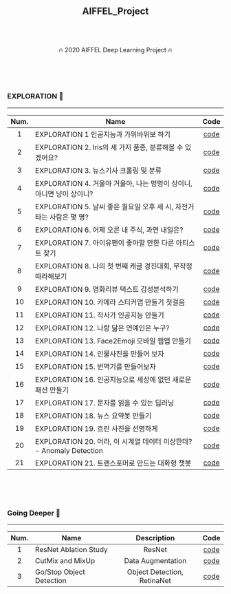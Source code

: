 ## <p align="center"> AIFFEL_Project </p>

<br>
<br>

<p align="center"> 🔥 2020 AIFFEL Deep Learning Project 🔥</p>
<br>
<br>
<br>

### EXPLORATION 🚢
-----

| Num.|Name         |Code|
|:---:|---|:---:|
| 1 | EXPLORATION 1 인공지능과 가위바위보 하기 |[code](https://github.com/JaeHeee/AIFFEL_Project/blob/master/EXPLORATION/EXPLORATION%201.%20%EC%9D%B8%EA%B3%B5%EC%A7%80%EB%8A%A5%EA%B3%BC%20%EA%B0%80%EC%9C%84%EB%B0%94%EC%9C%84%EB%B3%B4%20%ED%95%98%EA%B8%B0.ipynb)|
| 2 | EXPLORATION 2. Iris의 세 가지 품종, 분류해볼 수 있겠어요? | [code](https://github.com/JaeHeee/AIFFEL_Project/blob/master/EXPLORATION/EXPLORATION%202.%20Iris%EC%9D%98%20%EC%84%B8%20%EA%B0%80%EC%A7%80%20%ED%92%88%EC%A2%85%2C%20%EB%B6%84%EB%A5%98%ED%95%B4%EB%B3%BC%20%EC%88%98%20%EC%9E%88%EA%B2%A0%EC%96%B4%EC%9A%94%3F.ipynb)|
| 3 | EXPLORATION 3. 뉴스기사 크롤링 및 분류 | [code](https://github.com/JaeHeee/AIFFEL_Project/blob/master/EXPLORATION/EXPLORATION%203.%20%EB%89%B4%EC%8A%A4%EA%B8%B0%EC%82%AC%20%ED%81%AC%EB%A1%A4%EB%A7%81%20%EB%B0%8F%20%EB%B6%84%EB%A5%98.ipynb)|
| 4 | EXPLORATION 4. 거울아 거울아, 나는 멍멍이 상이니, 아니면 냥이 상이니? | [code](https://github.com/JaeHeee/AIFFEL_Project/blob/master/EXPLORATION/EXPLORATION%204.%20%EA%B1%B0%EC%9A%B8%EC%95%84%20%EA%B1%B0%EC%9A%B8%EC%95%84%2C%20%EB%82%98%EB%8A%94%20%EB%A9%8D%EB%A9%8D%EC%9D%B4%20%EC%83%81%EC%9D%B4%EB%8B%88%2C%20%EC%95%84%EB%8B%88%EB%A9%B4%20%EB%83%A5%EC%9D%B4%20%EC%83%81%EC%9D%B4%EB%8B%88%3F.ipynb)|
| 5 | EXPLORATION 5. 날씨 좋은 월요일 오후 세 시, 자전거 타는 사람은 몇 명? | [code](https://github.com/JaeHeee/AIFFEL_Project/blob/master/EXPLORATION/EXPLORATION%205.%20%EB%82%A0%EC%94%A8%20%EC%A2%8B%EC%9D%80%20%EC%9B%94%EC%9A%94%EC%9D%BC%20%EC%98%A4%ED%9B%84%20%EC%84%B8%20%EC%8B%9C%2C%20%EC%9E%90%EC%A0%84%EA%B1%B0%20%ED%83%80%EB%8A%94%20%EC%82%AC%EB%9E%8C%EC%9D%80%20%EB%AA%87%20%EB%AA%85%3F.ipynb)|
| 6 | EXPLORATION 6. 어제 오른 내 주식, 과연 내일은? | [code](https://github.com/JaeHeee/AIFFEL_Project/blob/master/EXPLORATION/EXPLORATION%206.%20%EC%96%B4%EC%A0%9C%20%EC%98%A4%EB%A5%B8%20%EB%82%B4%20%EC%A3%BC%EC%8B%9D%2C%20%EA%B3%BC%EC%97%B0%20%EB%82%B4%EC%9D%BC%EC%9D%80%3F.ipynb)|
| 7 | EXPLORATION 7. 아이유팬이 좋아할 만한 다른 아티스트 찾기 | [code](https://github.com/JaeHeee/AIFFEL_Project/blob/master/EXPLORATION/EXPLORATION%207.%20%EC%95%84%EC%9D%B4%EC%9C%A0%ED%8C%AC%EC%9D%B4%20%EC%A2%8B%EC%95%84%ED%95%A0%20%EB%A7%8C%ED%95%9C%20%EB%8B%A4%EB%A5%B8%20%EC%95%84%ED%8B%B0%EC%8A%A4%ED%8A%B8%20%EC%B0%BE%EA%B8%B0.ipynb)|
| 8 | EXPLORATION 8. 나의 첫 번째 캐글 경진대회, 무작정 따라해보기 | [code](https://github.com/JaeHeee/AIFFEL_Project/blob/master/EXPLORATION/EXPLORATION%208.%20%EB%82%98%EC%9D%98%20%EC%B2%AB%20%EB%B2%88%EC%A7%B8%20%EC%BA%90%EA%B8%80%20%EA%B2%BD%EC%A7%84%EB%8C%80%ED%9A%8C%2C%20%EB%AC%B4%EC%9E%91%EC%A0%95%20%EB%94%B0%EB%9D%BC%ED%95%B4%EB%B3%B4%EA%B8%B0.ipynb)|
| 9 | EXPLORATION 9. 영화리뷰 텍스트 감성분석하기 | [code](https://github.com/JaeHeee/AIFFEL_Project/blob/master/EXPLORATION/EXPLORATION%209.%20%EC%98%81%ED%99%94%EB%A6%AC%EB%B7%B0%20%ED%85%8D%EC%8A%A4%ED%8A%B8%20%EA%B0%90%EC%84%B1%EB%B6%84%EC%84%9D%ED%95%98%EA%B8%B0.ipynb)|
| 10 | EXPLORATION 10. 카메라 스티커앱 만들기 첫걸음 | [code](https://github.com/JaeHeee/AIFFEL_Project/blob/master/EXPLORATION/EXPLORATION%2010.%20%EC%B9%B4%EB%A9%94%EB%9D%BC%20%EC%8A%A4%ED%8B%B0%EC%BB%A4%EC%95%B1%20%EB%A7%8C%EB%93%A4%EA%B8%B0%20%EC%B2%AB%EA%B1%B8%EC%9D%8C.ipynb)|
| 11 | EXPLORATION 11. 작사가 인공지능 만들기 | [code](https://github.com/JaeHeee/AIFFEL_Project/blob/master/EXPLORATION/EXPLORATION%2011.%20%EC%9E%91%EC%82%AC%EA%B0%80%20%EC%9D%B8%EA%B3%B5%EC%A7%80%EB%8A%A5%20%EB%A7%8C%EB%93%A4%EA%B8%B0.ipynb)|
| 12 | EXPLORATION 12. 나랑 닮은 연예인은 누구? | [code](https://github.com/JaeHeee/AIFFEL_Project/blob/master/EXPLORATION/EXPLORATION%2012.%20%EB%82%98%EB%9E%91%20%EB%8B%AE%EC%9D%80%20%EC%97%B0%EC%98%88%EC%9D%B8%EC%9D%80%20%EB%88%84%EA%B5%AC%3F.ipynb)|
| 13 | EXPLORATION 13. Face2Emoji 모바일 웹앱 만들기 | [code](https://github.com/JaeHeee/AIFFEL_Project/blob/master/EXPLORATION/EXPLORATION%2013.%20Face2Emoji%20%EB%AA%A8%EB%B0%94%EC%9D%BC%20%EC%9B%B9%EC%95%B1%20%EB%A7%8C%EB%93%A4%EA%B8%B0.ipynb)|
| 14 | EXPLORATION 14. 인물사진을 만들어 보자 | [code](https://github.com/JaeHeee/AIFFEL_Project/blob/master/EXPLORATION/EXPLORATION%2014.%20%EC%9D%B8%EB%AC%BC%EC%82%AC%EC%A7%84%EC%9D%84%20%EB%A7%8C%EB%93%A4%EC%96%B4%20%EB%B3%B4%EC%9E%90.ipynb)|
| 15 | EXPLORATION 15. 번역기를 만들어보자 | [code](https://github.com/JaeHeee/AIFFEL_Project/blob/master/EXPLORATION/EXPLORATION%2015.%20%EB%B2%88%EC%97%AD%EA%B8%B0%EB%A5%BC%20%EB%A7%8C%EB%93%A4%EC%96%B4%EB%B3%B4%EC%9E%90.ipynb)|
| 16 | EXPLORATION 16. 인공지능으로 세상에 없던 새로운 패션 만들기 | [code](https://github.com/JaeHeee/AIFFEL_Project/blob/master/EXPLORATION/EXPLORATION%2016.%20%EC%9D%B8%EA%B3%B5%EC%A7%80%EB%8A%A5%EC%9C%BC%EB%A1%9C%20%EC%84%B8%EC%83%81%EC%97%90%20%EC%97%86%EB%8D%98%20%EC%83%88%EB%A1%9C%EC%9A%B4%20%ED%8C%A8%EC%85%98%20%EB%A7%8C%EB%93%A4%EA%B8%B0.ipynb)|
| 17 | EXPLORATION 17. 문자를 읽을 수 있는 딥러닝 | [code](https://github.com/JaeHeee/AIFFEL_Project/blob/master/EXPLORATION/EXPLORATION%2017.%20%EB%AC%B8%EC%9E%90%EB%A5%BC%20%EC%9D%BD%EC%9D%84%20%EC%88%98%20%EC%9E%88%EB%8A%94%20%EB%94%A5%EB%9F%AC%EB%8B%9D.ipynb)|
| 18 | EXPLORATION 18. 뉴스 요약봇 만들기 | [code](https://github.com/JaeHeee/AIFFEL_Project/blob/master/EXPLORATION/EXPLORATION%2018.%20%EB%89%B4%EC%8A%A4%20%EC%9A%94%EC%95%BD%EB%B4%87%20%EB%A7%8C%EB%93%A4%EA%B8%B0.ipynb)|
| 19 | EXPLORATION 19. 흐린 사진을 선명하게 | [code](https://github.com/JaeHeee/AIFFEL_Project/blob/master/EXPLORATION/EXPLORATION%2019.%20%ED%9D%90%EB%A6%B0%20%EC%82%AC%EC%A7%84%EC%9D%84%20%EC%84%A0%EB%AA%85%ED%95%98%EA%B2%8C.ipynb)|
| 20 | EXPLORATION 20. 어라, 이 시계열 데이터 이상한데? - Anomaly Detection | [code](https://github.com/JaeHeee/AIFFEL_Project/blob/master/EXPLORATION/EXPLORATION%2020.%20%EC%96%B4%EB%9D%BC%2C%20%EC%9D%B4%20%EC%8B%9C%EA%B3%84%EC%97%B4%20%EB%8D%B0%EC%9D%B4%ED%84%B0%20%EC%9D%B4%EC%83%81%ED%95%9C%EB%8D%B0%3F%20-%20Anomaly%20Detection.ipynb)|
| 21 | EXPLORATION 21. 트랜스포머로 만드는 대화형 챗봇 | [code](https://github.com/JaeHeee/AIFFEL_Project/blob/master/EXPLORATION/EXPLORATION%2021.%20%ED%8A%B8%EB%9E%9C%EC%8A%A4%ED%8F%AC%EB%A8%B8%EB%A1%9C%20%EB%A7%8C%EB%93%9C%EB%8A%94%20%EB%8C%80%ED%99%94%ED%98%95%20%EC%B1%97%EB%B4%87.ipynb)|


<br>
<br>
<br>

### Going Deeper 🚀
-----
| Num.|Name|Description|Code|
|:---:|---|:---:|:---:|
| 1 | ResNet Ablation Study | ResNet |[code](https://github.com/JaeHeee/AIFFEL_Project/blob/master/Going_Deeper/ResNet.ipynb)|
| 2 | CutMix and MixUp | Data Augmentation |[code](https://github.com/JaeHeee/AIFFEL_Project/blob/master/Going_Deeper/CutMix%20and%20MixUp.ipynb)|
| 3 | Go/Stop Object Detection | Object Detection, RetinaNet |[code](https://github.com/JaeHeee/AIFFEL_Project/blob/master/Going_Deeper/Object%20Detection.ipynb)|






